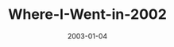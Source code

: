 ---
layout: music 
title: "Where-I-Went-in-2002"
series: "The Space Between"
date: 2003-01-04 
description: "We've somehow lost that healthy space between sanity and our maximum limits."
audio: "http://s3.amazonaws.com/crossroadsaudiomessages/Where I Went in 2002.mp3"
audio-duration: "38:06"
src: "http://www.crossroads.net/players/media/mediumHz/bigscreen.spacebetwe.jpg"
---